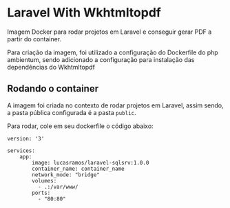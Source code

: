 # Laravel With Wkhtmltopdf

Imagem Docker para rodar projetos em Laravel e conseguir gerar PDF a partir do container.

Para criação da imagem, foi utilizado a configuração do Dockerfile do php ambientum, sendo adicionado a configuração para instalação das dependências do Wkhtmltopdf


## Rodando o container

A imagem foi criada no contexto de rodar projetos em Laravel, assim sendo, a pasta pública configurada é a pasta ```public```.

Para rodar, cole em seu dockerfile o código abaixo:

```
version: '3'

services:
	app:
	    image: lucasramos/laravel-sqlsrv:1.0.0
	    container_name: container_name
	    network_mode: "bridge"
	    volumes:
	      - .:/var/www/
	    ports:
	      - "80:80"
```

